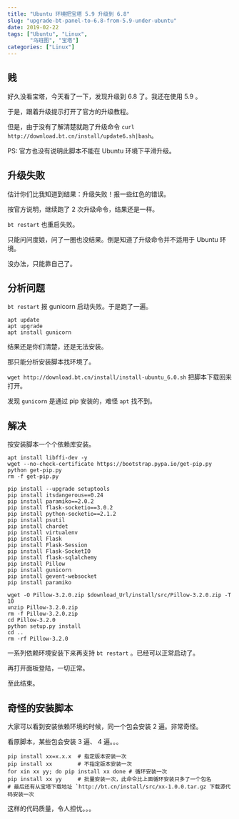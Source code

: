```yaml
---
title: "Ubuntu 环境把宝塔 5.9 升级到 6.8"
slug: "upgrade-bt-panel-to-6.8-from-5.9-under-ubuntu"
date: 2019-02-22
tags: ["Ubuntu", "Linux",
       "乌班图", "宝塔"]
categories: ["Linux"]
---
```


## 贱

好久没看宝塔，今天看了一下，发现升级到 6.8 了。我还在使用 5.9 。

于是，跟着升级提示打开了官方的升级教程。

但是，由于没有了解清楚就跑了升级命令 `curl http://download.bt.cn/install/update6.sh|bash`。

PS: 官方也没有说明此脚本不能在 Ubuntu 环境下平滑升级。

## 升级失败

估计你们比我知道到结果：升级失败！报一些红色的错误。

按官方说明，继续跑了 2 次升级命令，结果还是一样。

`bt restart` 也重启失败。

只能问问度娘，问了一圈也没结果。倒是知道了升级命令并不适用于 Ubuntu 环境。

没办法，只能靠自己了。

## 分析问题

`bt restart` 报 gunicorn 启动失败。于是跑了一遍。

```
apt update
apt upgrade
apt install gunicorn
```

结果还是你们清楚，还是无法安装。

那只能分析安装脚本找环境了。

`wget http://download.bt.cn/install/install-ubuntu_6.0.sh` 把脚本下载回来打开。

发现 `gunicorn` 是通过 pip 安装的，难怪 `apt` 找不到。

## 解决

按安装脚本一个个依赖库安装。

```
apt install libffi-dev -y
wget --no-check-certificate https://bootstrap.pypa.io/get-pip.py
python get-pip.py
rm -f get-pip.py

pip install --upgrade setuptools
pip install itsdangerous==0.24
pip install paramiko==2.0.2
pip install flask-socketio==3.0.2
pip install python-socketio==2.1.2
pip install psutil
pip install chardet
pip install virtualenv
pip install Flask
pip install Flask-Session
pip install Flask-SocketIO
pip install flask-sqlalchemy
pip install Pillow
pip install gunicorn
pip install gevent-websocket
pip install paramiko

wget -O Pillow-3.2.0.zip $download_Url/install/src/Pillow-3.2.0.zip -T 10
unzip Pillow-3.2.0.zip
rm -f Pillow-3.2.0.zip
cd Pillow-3.2.0
python setup.py install
cd ..
rm -rf Pillow-3.2.0
```

一系列依赖环境安装下来再支持 `bt restart` 。已经可以正常启动了。

再打开面板登陆，一切正常。

至此结束。

## 奇怪的安装脚本

大家可以看到安装依赖环境的时候，同一个包会安装 2 遍。非常奇怪。

看原脚本，某些包会安装 3 遍、 4 遍。。。

```
pip install xx=x.x.x  # 指定版本安装一次
pip install xx        # 不指定版本安装一次
for xin xx yy; do pip install xx done # 循环安装一次
pip install xx yy     # 批量安装一次，此命令比上面循环安装只多了一个包名
# 最后还有从宝塔下载地址 `http://bt.cn/install/src/xx-1.0.0.tar.gz 下载源代码安装一次
```

这样的代码质量，令人担忧。。。
